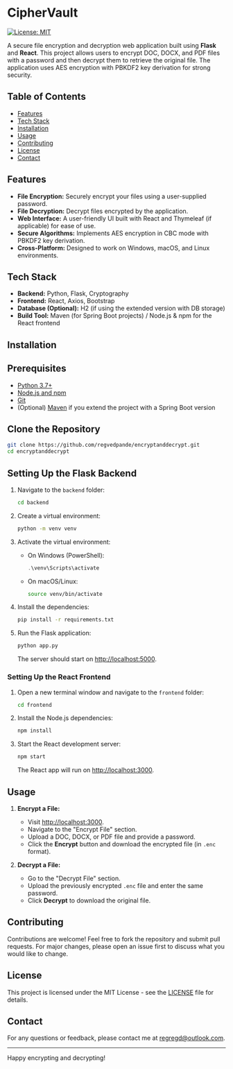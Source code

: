 
# CipherVault

[![License: MIT](https://img.shields.io/badge/License-MIT-yellow.svg)](LICENSE)

A secure file encryption and decryption web application built using **Flask** and **React**. This project allows users to encrypt DOC, DOCX, and PDF files with a password and then decrypt them to retrieve the original file. The application uses AES encryption with PBKDF2 key derivation for strong security.

## Table of Contents

- [Features](#features)
- [Tech Stack](#tech-stack)
- [Installation](#installation)
- [Usage](#usage)
- [Contributing](#contributing)
- [License](#license)
- [Contact](#contact)

## Features

- **File Encryption:** Securely encrypt your files using a user-supplied password.
- **File Decryption:** Decrypt files encrypted by the application.
- **Web Interface:** A user-friendly UI built with React and Thymeleaf (if applicable) for ease of use.
- **Secure Algorithms:** Implements AES encryption in CBC mode with PBKDF2 key derivation.
- **Cross-Platform:** Designed to work on Windows, macOS, and Linux environments.

## Tech Stack

- **Backend:** Python, Flask, Cryptography
- **Frontend:** React, Axios, Bootstrap
- **Database (Optional):** H2 (if using the extended version with DB storage)
- **Build Tool:** Maven (for Spring Boot projects) / Node.js & npm for the React frontend

## Installation

## Prerequisites

- [Python 3.7+](https://www.python.org/downloads/)
- [Node.js and npm](https://nodejs.org/)
- [Git](https://git-scm.com/)
- (Optional) [Maven](https://maven.apache.org/) if you extend the project with a Spring Boot version

## Clone the Repository

```bash
git clone https://github.com/regvedpande/encryptanddecrypt.git
cd encryptanddecrypt
```

## Setting Up the Flask Backend

1. Navigate to the `backend` folder:

    ```bash
    cd backend
    ```

2. Create a virtual environment:

    ```bash
    python -m venv venv
    ```

3. Activate the virtual environment:

   - On Windows (PowerShell):

     ```powershell
     .\venv\Scripts\activate
     ```

   - On macOS/Linux:

     ```bash
     source venv/bin/activate
     ```

4. Install the dependencies:

    ```bash
    pip install -r requirements.txt
    ```

5. Run the Flask application:

    ```bash
    python app.py
    ```

   The server should start on [http://localhost:5000](http://localhost:5000).

### Setting Up the React Frontend

1. Open a new terminal window and navigate to the `frontend` folder:

    ```bash
    cd frontend
    ```

2. Install the Node.js dependencies:

    ```bash
    npm install
    ```

3. Start the React development server:

    ```bash
    npm start
    ```

   The React app will run on [http://localhost:3000](http://localhost:3000).

## Usage

1. **Encrypt a File:**  
   - Visit [http://localhost:3000](http://localhost:3000).
   - Navigate to the "Encrypt File" section.
   - Upload a DOC, DOCX, or PDF file and provide a password.
   - Click the **Encrypt** button and download the encrypted file (in `.enc` format).

2. **Decrypt a File:**  
   - Go to the "Decrypt File" section.
   - Upload the previously encrypted `.enc` file and enter the same password.
   - Click **Decrypt** to download the original file.

## Contributing

Contributions are welcome! Feel free to fork the repository and submit pull requests. For major changes, please open an issue first to discuss what you would like to change.

## License

This project is licensed under the MIT License - see the [LICENSE](LICENSE) file for details.

## Contact

For any questions or feedback, please contact me at [regregd@outlook.com](mailto:regregd@outlook.com).

---

Happy encrypting and decrypting!
